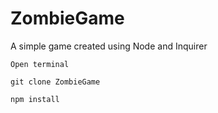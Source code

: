 # ZombieGame

A simple game created using Node and Inquirer

```
Open terminal

git clone ZombieGame

npm install 

```
